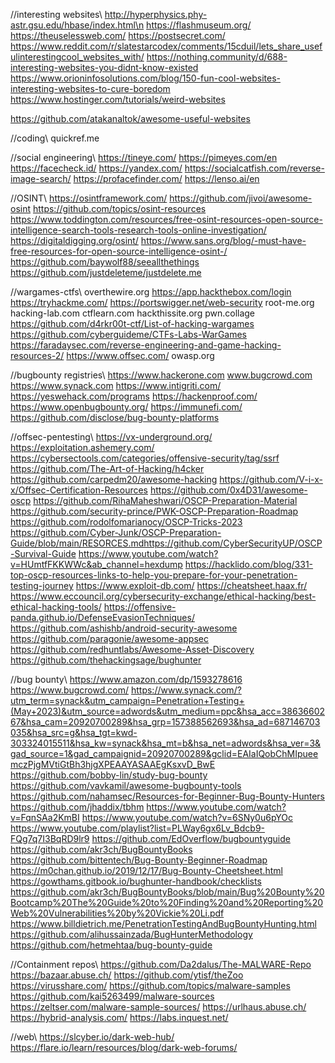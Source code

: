 //interesting websites\\
http://hyperphysics.phy-astr.gsu.edu/hbase/index.html\n
https://flashmuseum.org/
https://theuselessweb.com/
https://postsecret.com/
https://www.reddit.com/r/slatestarcodex/comments/15cduil/lets_share_usefulinterestingcool_websites_with/
https://nothing.community/d/688-interesting-websites-you-didnt-know-existed
https://www.orioninfosolutions.com/blog/150-fun-cool-websites-interesting-websites-to-cure-boredom
https://www.hostinger.com/tutorials/weird-websites

https://github.com/atakanaltok/awesome-useful-websites

//coding\\
quickref.me

//social engineering\\
https://tineye.com/
https://pimeyes.com/en
https://facecheck.id/
https://yandex.com/
https://socialcatfish.com/reverse-image-search/
https://profacefinder.com/
https://lenso.ai/en

//OSINT\\
https://osintframework.com/
https://github.com/jivoi/awesome-osint
https://github.com/topics/osint-resources
https://www.toddington.com/resources/free-osint-resources-open-source-intelligence-search-tools-research-tools-online-investigation/
https://digitaldigging.org/osint/
https://www.sans.org/blog/-must-have-free-resources-for-open-source-intelligence-osint-/
https://github.com/baywolf88/seeallthethings
https://github.com/justdeleteme/justdelete.me

//wargames-ctfs\\
overthewire.org
https://app.hackthebox.com/login
https://tryhackme.com/
https://portswigger.net/web-security
root-me.org
hacking-lab.com
ctflearn.com
hackthissite.org
pwn.collage
https://github.com/d4rkr00t-ctf/List-of-hacking-wargames
https://github.com/cyberguideme/CTFs-Labs-WarGames
https://faradaysec.com/reverse-engineering-and-game-hacking-resources-2/
https://www.offsec.com/
owasp.org

//bugbounty registries\\
https://www.hackerone.com
www.bugcrowd.com
https://www.synack.com
https://www.intigriti.com/
https://yeswehack.com/programs
https://hackenproof.com/
https://www.openbugbounty.org/
https://immunefi.com/
https://github.com/disclose/bug-bounty-platforms

//offsec-pentesting\\
https://vx-underground.org/
https://exploitation.ashemery.com/
https://cybersectools.com/categories/offensive-security/tag/ssrf
https://github.com/The-Art-of-Hacking/h4cker
https://github.com/carpedm20/awesome-hacking
https://github.com/V-i-x-x/Offsec-Certification-Resources
https://github.com/0x4D31/awesome-oscp
https://github.com/RihaMaheshwari/OSCP-Preparation-Material
https://github.com/security-prince/PWK-OSCP-Preparation-Roadmap
https://github.com/rodolfomarianocy/OSCP-Tricks-2023
https://github.com/Cyber-Junk/OSCP-Preparation-Guide/blob/main/RESORCES.mdhttps://github.com/CyberSecurityUP/OSCP-Survival-Guide
https://www.youtube.com/watch?v=HUmtfFKKWWc&ab_channel=hexdump
https://hacklido.com/blog/331-top-oscp-resources-links-to-help-you-prepare-for-your-penetration-testing-journey
https://www.exploit-db.com/
https://cheatsheet.haax.fr/
https://www.eccouncil.org/cybersecurity-exchange/ethical-hacking/best-ethical-hacking-tools/
https://offensive-panda.github.io/DefenseEvasionTechniques/
https://github.com/ashishb/android-security-awesome
https://github.com/paragonie/awesome-appsec
https://github.com/redhuntlabs/Awesome-Asset-Discovery
https://github.com/thehackingsage/bughunter

//bug bounty\\
https://www.amazon.com/dp/1593278616
https://www.bugcrowd.com/
https://www.synack.com/?utm_term=synack&utm_campaign=Penetration+Testing+(May+2023)&utm_source=adwords&utm_medium=ppc&hsa_acc=3863660267&hsa_cam=20920700289&hsa_grp=157388562693&hsa_ad=687146703035&hsa_src=g&hsa_tgt=kwd-303324015511&hsa_kw=synack&hsa_mt=b&hsa_net=adwords&hsa_ver=3&gad_source=1&gad_campaignid=20920700289&gclid=EAIaIQobChMIpueemczPjgMVtiGtBh3hjgXPEAAYASAAEgKsxvD_BwE
https://github.com/bobby-lin/study-bug-bounty
https://github.com/vavkamil/awesome-bugbounty-tools
https://github.com/nahamsec/Resources-for-Beginner-Bug-Bounty-Hunters
https://github.com/jhaddix/tbhm
https://www.youtube.com/watch?v=FqnSAa2KmBI
https://www.youtube.com/watch?v=6SNy0u6pYOc
https://www.youtube.com/playlist?list=PLWay6gx6Lv_Bdcb9-FQg7q7I3BqRD9lr9
https://github.com/EdOverflow/bugbountyguide
https://github.com/akr3ch/BugBountyBooks
https://github.com/bittentech/Bug-Bounty-Beginner-Roadmap
https://m0chan.github.io/2019/12/17/Bug-Bounty-Cheetsheet.html
https://gowthams.gitbook.io/bughunter-handbook/checklists
https://github.com/akr3ch/BugBountyBooks/blob/main/Bug%20Bounty%20Bootcamp%20The%20Guide%20to%20Finding%20and%20Reporting%20Web%20Vulnerabilities%20by%20Vickie%20Li.pdf
https://www.billdietrich.me/PenetrationTestingAndBugBountyHunting.html
https://github.com/alihussainzada/BugHunterMethodology
https://github.com/hetmehtaa/bug-bounty-guide


//Containment repos\\
https://github.com/Da2dalus/The-MALWARE-Repo
https://bazaar.abuse.ch/
https://github.com/ytisf/theZoo
https://virusshare.com/
https://github.com/topics/malware-samples
https://github.com/kai5263499/malware-sources
https://zeltser.com/malware-sample-sources/
https://urlhaus.abuse.ch/
https://hybrid-analysis.com/
https://labs.inquest.net/


//web\\
https://slcyber.io/dark-web-hub/
https://flare.io/learn/resources/blog/dark-web-forums/
